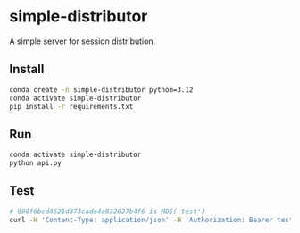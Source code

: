 # simple-distributor
A simple server for session distribution.

## Install

```bash
conda create -n simple-distributor python=3.12
conda activate simple-distributor
pip install -r requirements.txt
```

## Run

```bash
conda activate simple-distributor
python api.py
```

## Test

```bash
# 098f6bcd4621d373cade4e832627b4f6 is MD5('test')
curl -H 'Content-Type: application/json' -H 'Authorization: Bearer test:098f6bcd4621d373cade4e832627b4f6' http://127.0.0.1:8080/session
```
